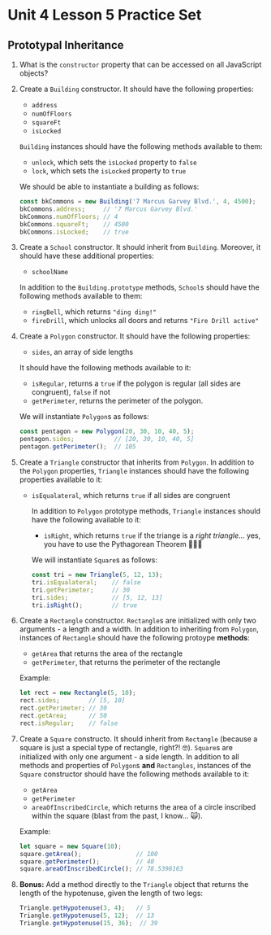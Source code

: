 # Unit 4 Lesson 5 Practice Set
## Prototypal Inheritance

1. What is the `constructor` property that can be accessed on all JavaScript objects?

2. Create a `Building` constructor. It should have the following properties:
      * `address`
      * `numOfFloors`
      * `squareFt`
      * `isLocked`

   `Building` instances should have the following methods available to them:
      * `unlock`, which sets the `isLocked` property to `false`
      * `lock`, which sets the `isLocked` property to `true`

   We should be able to instantiate a building as follows:
      ```javascript
      const bkCommons = new Building('7 Marcus Garvey Blvd.', 4, 4500);
      bkCommons.address;     // '7 Marcus Garvey Blvd.'
      bkCommons.numOfFloors; // 4
      bkCommons.squareFt;    // 4500
      bkCommons.isLocked;    // true
      ```

3. Create a `School` constructor. It should inherit from `Building`. Moreover, it should have these additional properties:
      * `schoolName`

      In addition to the `Building.prototype` methods, `School`s should have the following methods available to them:
      * `ringBell`, which returns `"ding ding!"`
      * `fireDrill`, which unlocks all doors and returns `"Fire Drill active"`

4. Create a `Polygon` constructor. It should have the following properties:
      * `sides`, an array of side lengths
  
   It should have the following methods available to it:
      * `isRegular`, returns a `true` if the polygon is regular (all sides are congruent), `false` if not
      * `getPerimeter`, returns the perimeter of the polygon.

      We will instantiate `Polygon`s as follows:
      ```javascript
      const pentagon = new Polygon(20, 30, 10, 40, 5);
      pentagon.sides;           // [20, 30, 10, 40, 5]
      pentagon.getPerimeter();  // 105
      ```

5. Create a `Triangle` constructor that inherits from `Polygon`. In addition to the `Polygon` properties, `Triangle` instances should have the following properties available to it:
    * `isEqualateral`, which returns `true` if all sides are congruent
    
      In addition to `Polygon` prototype methods, `Triangle` instances should have the following available to it:
      * `isRight`, which returns `true` if the triange is a _right triangle_... yes, you have to use the Pythagorean Theorem 🤷🏾‍♂️

      We will instantiate `Square`s as follows:
      ```javascript
      const tri = new Triangle(5, 12, 13);
      tri.isEqualateral;    // false
      tri.getPerimeter;     // 30
      tri.sides;            // [5, 12, 13]
      tri.isRight();        // true
      ```

6. Create a `Rectangle` constructor. `Rectangle`s are initialized with only two arguments - a length and a width. In addition to inheriting from `Polygon`, instances of `Rectangle` should have the following protoype **methods**:
      
      * `getArea` that returns the area of the rectangle
      * `getPerimeter`, that returns the perimeter of the rectangle

      Example:
      ```javascript
      let rect = new Rectangle(5, 10);
      rect.sides;        // [5, 10]
      rect.getPerimeter; // 30
      rect.getArea;      // 50
      rect.isRegular;    // false
      ```

7. Create a `Square` constructo. It should inherit from `Rectangle` (because a square is just a special type of rectangle, right?! 🤓). `Square`s are initialized with only one argument - a side length. In addition to all methods and properties of `Polygon`s **and** `Rectangles`, instances of the `Square` constructor should have the following methods available to it:
      * `getArea`
      * `getPerimeter`
      * `areaOfInscribedCircle`, which returns the area of a circle inscribed within the square (blast from the past, I know... 🙀).

      Example:
      ```javascript
      let square = new Square(10);
      square.getArea();               // 100
      square.getPerimeter();          // 40
      square.areaOfInscribedCircle(); // 78.5398163
      ```

8. **Bonus:** Add a method directly to the `Triangle` object that returns the length of the hypotenuse, given the length of two legs:
      ```javascript
      Triangle.getHypotenuse(3, 4);   // 5
      Triangle.getHypotenuse(5, 12);  // 13
      Triangle.getHypotenuse(15, 36);  // 39
      ```

